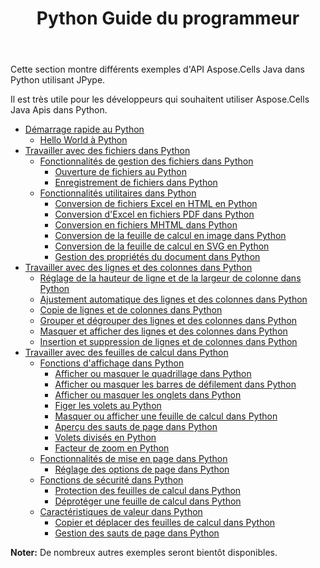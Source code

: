 ﻿---
title: Python Guide du programmeur
type: docs
weight: 20
url: /fr/java/python-programmers-guide/
---
Cette section montre différents exemples d'API Aspose.Cells Java dans Python utilisant JPype.

Il est très utile pour les développeurs qui souhaitent utiliser Aspose.Cells Java Apis dans Python.

- [Démarrage rapide au Python](/cells/fr/java/quick-start-in-python/)
  - [Hello World à Python](/cells/fr/java/hello-world-in-python/)
- [Travailler avec des fichiers dans Python](/cells/fr/java/working-with-files-in-python/)
  - [Fonctionnalités de gestion des fichiers dans Python](/cells/fr/java/file-handling-features-in-python/)
    - [Ouverture de fichiers au Python](/cells/fr/java/opening-files-in-python/)
    - [Enregistrement de fichiers dans Python](/cells/fr/java/saving-files-in-python/)
  - [Fonctionnalités utilitaires dans Python](/cells/fr/java/utility-features-in-python/)
    - [Conversion de fichiers Excel en HTML en Python](/cells/fr/java/converting-excel-files-to-html-in-python/)
    - [Conversion d'Excel en fichiers PDF dans Python](/cells/fr/java/converting-excel-to-pdf-files-in-python/)
    - [Conversion en fichiers MHTML dans Python](/cells/fr/java/converting-to-mhtml-files-in-python/)
    - [Conversion de la feuille de calcul en image dans Python](/cells/fr/java/converting-worksheet-to-image-in-python/)
    - [Conversion de la feuille de calcul en SVG en Python](/cells/fr/java/converting-worksheet-to-svg-in-python/)
    - [Gestion des propriétés du document dans Python](/cells/fr/java/managing-document-properties-in-python/)
- [Travailler avec des lignes et des colonnes dans Python](/cells/fr/java/working-with-rows-and-columns-in-python/)
  - [Réglage de la hauteur de ligne et de la largeur de colonne dans Python](/cells/fr/java/adjusting-row-height-and-column-width-in-python/)
  - [Ajustement automatique des lignes et des colonnes dans Python](/cells/fr/java/autofit-rows-and-columns-in-python/)
  - [Copie de lignes et de colonnes dans Python](/cells/fr/java/copying-rows-and-columns-in-python/)
  - [Grouper et dégrouper des lignes et des colonnes dans Python](/cells/fr/java/grouping-and-ungrouping-rows-and-columns-in-python/)
  - [Masquer et afficher des lignes et des colonnes dans Python](/cells/fr/java/hiding-and-showing-rows-and-columns-in-python/)
  - [Insertion et suppression de lignes et de colonnes dans Python](/cells/fr/java/inserting-and-deleting-rows-and-columns-in-python/)
- [Travailler avec des feuilles de calcul dans Python](/cells/fr/java/working-with-worksheets-in-python/)
  - [Fonctions d'affichage dans Python](/cells/fr/java/display-features-in-python/)
    - [Afficher ou masquer le quadrillage dans Python](/cells/fr/java/display-or-hide-gridlines-in-python/)
    - [Afficher ou masquer les barres de défilement dans Python](/cells/fr/java/display-or-hide-scroll-bars-in-python/)
    - [Afficher ou masquer les onglets dans Python](/cells/fr/java/display-or-hide-tabs-in-python/)
    - [Figer les volets au Python](/cells/fr/java/freeze-panes-in-python/)
    - [Masquer ou afficher une feuille de calcul dans Python](/cells/fr/java/hide-or-unhide-a-worksheet-in-python/)
    - [Aperçu des sauts de page dans Python](/cells/fr/java/page-break-preview-in-python/)
    - [Volets divisés en Python](/cells/fr/java/split-panes-in-python/)
    - [Facteur de zoom en Python](/cells/fr/java/zoom-factor-in-python/)
  - [Fonctionnalités de mise en page dans Python](/cells/fr/java/page-setup-features-in-python/)
    - [Réglage des options de page dans Python](/cells/fr/java/setting-page-options-in-python/)
  - [Fonctions de sécurité dans Python](/cells/fr/java/security-features-in-python/)
    - [Protection des feuilles de calcul dans Python](/cells/fr/java/protecting-worksheets-in-python/)
    - [Déprotéger une feuille de calcul dans Python](/cells/fr/java/unprotect-a-worksheet-in-python/)
  - [Caractéristiques de valeur dans Python](/cells/fr/java/value-features-in-python/)
    - [Copier et déplacer des feuilles de calcul dans Python](/cells/fr/java/copying-and-moving-worksheets-in-python/)
    - [Gestion des sauts de page dans Python](/cells/fr/java/managing-page-breaks-in-python/)

**Noter:** De nombreux autres exemples seront bientôt disponibles.
